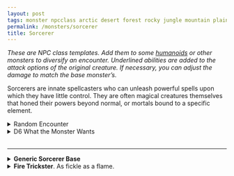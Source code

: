 ```yaml
---
layout: post
tags: monster npcclass arctic desert forest rocky jungle mountain plains swamp city sea underdark magical air earth fire water astral
permalink: /monsters/sorcerer
title: Sorcerer
---
```


<span class="alchemy"> *These are NPC class templates. Add them to some [humanoids](https://saltygoo.github.io/list/monsters-humanoid) or other monsters to diversify an encounter. Underlined abilities are added to the attack options of the original creature. If necessary, you can adjust the damage to match the base monster’s.* </span>

Sorcerers are innate spellcasters who can unleash powerful spells upon which they have little control. They are often magical creatures themselves that honed their powers beyond normal, or mortals bound to a specific element.
<br>

<details markdown="1">
<summary>Random Encounter</summary>

1. **Monster:** 1 sorcerer & 1D4 [elementals](https://saltygoo.github.io/list/monsters-elemental)
1. **Lair:** It would have been a normal house if it wasn't for the utter chaos. Did a tornado go through it? <br>    &nbsp; OR <br>    **Omen:** "Zap!" and laughter.
1. **Spoor:** Sparks of magical energy and a half eaten snack.
1. **Tracks:** Trail of chaos like only somebody drunk on power would do.
1. **Trace:** Strange rainless storm faraway.
1. **Trace:** A wizard, tracking a sorcerer because of the danger they represent.
</details>

<details markdown="1">
<summary>D6 What the Monster Wants</summary>

1. More power!
1. Hide their powers and live a normal life.
1. Transcend to another state of being.
1. Will someone ever not bore them? Who wants to fight?
1. Revenge over those who persecuted them.
1. Just enjoy life.  
</details>

<br>

---

<details markdown="1">
<summary><b>Generic Sorcerer Base</b></summary>
**HD:** 2 &nbsp; &nbsp;  **Armor:** none<br>
**Size:** medium <br>
**Stats:** charismatic<br>
**Movement:** average<br>
**Morale:** brave<br>

**Attacks (1/round)**

<ins>Dagger</ins>. The sorcerer makes a melee attack (1D4).
</details>

<details markdown="1">
<summary><b>Fire Trickster</b>. As fickle as a flame.</summary>
Resists fire, and can enter flames as if they were a door and come out of another flame it can see.

**Non-Combat Magic** <br>
Pyromancy

<ins>Scalding Ember.</ins> The sorcerer makes a ranged attack (1D6). One flammable object on the target catches on fire. If the attack misses, the ground nearby is ablaze for 2 turns.

<ins>Flame Twin.</ins> The sorcerer transforms a fire nearby into a copy of itself with 1 HP. This copy dissipates after 1 round without fuel.
</details>

